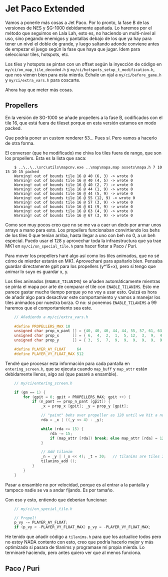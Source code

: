 # Jet Paco Extended

Vamos a ponerle más cosas a Jet Paco. Por lo pronto, la fase B de las versiones de NES y SG-1000 debidamente apañada. Lo haremos por el método que seguimos en Lala Lah, esto es, no haciendo un multi-nivel al uso, sino pegando enemigos y pantallas debajo de los que ya hay para tener un nivel el doble de grande, y luego saltando adonde conviene antes de empezar el juego según la fase que haya que jugar. Idem para seleccionar tiles, hotspots, etc. 

Los tiles y hotspots se pintan con un offset según la inyección de código en `my/ci/on_map_tile_decoded.h` y `my/ci/hotspots_setup_t_modification.h`, que nos vienen bien para esta mierda. Échale un ojal a `my/ci/before_game.h` y `my/ci/extra_vars.h` para coscarte.

Ahora hay que meter más cosas.

## Propellers

En la versión de SG-1000 se añade propellers a la fase B, codificados con el tile 16, que está fuera de tileset porque en esta versión estamos en modo packed.

Que podría poner un custom renderer 53... Pues sí. Pero vamos a hacerlo de otra forma.

El conversor (que he modificado) me chiva los tiles fuera de rango, que son los propellers. Esta es la lista que saca:

```
	$ ..\..\..\src\utils\mapcnv.exe ..\map\mapa.map assets\mapa.h 7 10 15 10 15 packed
	Warning! out of bounds tile 16 @ 40 (6, 3) -> wrote 0
	Warning! out of bounds tile 16 @ 40 (4, 5) -> wrote 0
	Warning! out of bounds tile 16 @ 40 (2, 7) -> wrote 0
	Warning! out of bounds tile 16 @ 44 (1, 9) -> wrote 0
	Warning! out of bounds tile 16 @ 44 (5, 9) -> wrote 0
	Warning! out of bounds tile 16 @ 55 (12, 9) -> wrote 0
	Warning! out of bounds tile 16 @ 57 (3, 9) -> wrote 0
	Warning! out of bounds tile 16 @ 61 (9, 9) -> wrote 0
	Warning! out of bounds tile 16 @ 63 (4, 9) -> wrote 0
	Warning! out of bounds tile 16 @ 67 (3, 9) -> wrote 0
```

Como son muy pocos creo que no se me va a caer un dedo por armar unos arrays a mano para esto. Los propellers funcionaban convirtiendo los behs de los tiles 0 que tenían arriba, hasta llegar a uno con beh no 0, a un beh especial. Puedo usar el 128 y aprovechar toda la infraestructura que ya trae MK1 en `my/ci/on_special_tile.h` para hacer flotar a Paco / Puri.

Para mover los propellers haré algo así como los tiles animados, que no sé cómo de mierder estarán en MK1. Aprovecharé para apañarlo bien. Pensaba guardar directamente gpit para los propellers (y*15+x), pero si tengo que animar lo suyo es guardar x, y.

Los tiles animados (`ENABLE_TILANIMS`) se añaden automáticamente mientras se pinta el mapa por arte de comparar el tile con `ENABLE_TILANIMS`. Esto me parece gastar mucho tiempo porque yo no voy a usar esto. Quizá es hora de añadir algo para desactivar este comportamiento y vamos a manejar los tiles animados por nuestra borza. O no: si ponemos `ENABLE_TILANIMS` a 99 haremos que el comportamiento sea este.

```c
	// Añadiendo a my/ci/extra_vars.h
	
	#define PROPELLERS_MAX 10
	unsigned char prop_n_pant [] = {40, 40, 40, 44, 44, 55, 57, 61, 63, 67};
	unsigned char prop_x      [] = { 6,  4,  2,  1,  5, 12,  3,  9,  4,  3};
	unsigned char prop_y      [] = { 3,  5,  7,  9,  9,  9,  9,  9,  9,  9};

	#define PLAYER_AY_FLOAT 	64
	#define PLAYER_VY_FLOAT_MAX 512
```

Tendré que procesar esta información para cada pantalla en `entering_screen.h`, que se ejecuta cuando `map_buff` y `map_attr` están debidamente llenos, algo así (que pasaré a ensamble).

```c
	// my/ci/entering_screen.h

	if (gm == 1) {
		for (gpit = 0; gpit < PROPELLERS_MAX; gpit ++) {
			if (n_pant == prop_n_pant [gpit]) {
				_x = prop_x [gpit]; _y = prop_y [gpit];

				// "paint" behs over propeller as 128 until we hit a non-zero
				rda = _x | ((_y << 4) - _y);

				while (rda >= 15) {
					rda -= 15;
					if (map_attr [rda]) break; else map_attr [rda] = 128;
				}

				// Add tilanim
				_n = _y | (_x << 4); _t = 30; 	// tilanims are tiles 30-31
				tilanims_add ();
			}
		}
	}
```

Pasar a ensamble no por velocidad, porque es al entrar a la pantalla y tampoco nadie se va a andar fijando. Es por tamaño.

Con eso y esto, entiendo que deberían funcionar:

```c
	// my/ci/on_special_tile.h

	// Propel!
	p_vy -= PLAYER_AY_FLOAT;
	if (p_vy < -PLAYER_VY_FLOAT_MAX) p_vy = -PLAYER_VY_FLOAT_MAX;
```

He tenido que añadir código a `tilanims.h` para que los actualice todos pero no estoy NADA contento con esto, creo que podría hacerlo mejor y más optimizado si pasara de tilanims y programase mi propia mierda. Lo terminaré haciendo, pero antes quiero ver que al menos funciona.

## Paco / Puri